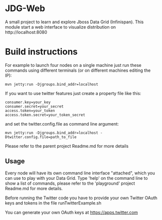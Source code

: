 JDG-Web
==============

A small project to learn and explore Jboss Data Grid (Infinispan).
This module start a web interface to visualize distribution on http://localhost:8080

Build instructions
==================

For example to launch four nodes on a single machine just run these commands using different terminals (or on different machines editing the IP):

```shell
mvn jetty:run -Djgroups.bind_addr=localhost
```

If you want to use twitter features just create a property file like this:

```properties
consumer.key=your_key
consumer.secret=your_secret
access.token=your_token
access.token.secret=your_token_secret
```
and set the twitter.config.file as command line argument:

```shell
mvn jetty:run -Djgroups.bind_addr=localhost -Dtwitter.config.file=path_to_file
```

Please refer to the parent project Readme.md for more details

Usage
-----

Every node will have its own command line interface "attached", which you can use to play with your Data Grid.
Type 'help' on the command line to show a list of commands, please refer to the 'playground' project Readme.md for more details.

Before running the Twitter code you have to provide your own Twitter OAuth keys and tokens in the file runTwitterExample.sh

You can generate your own OAuth keys at https://apps.twitter.com

